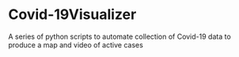 # Covid-19Visualizer
A series of python scripts to automate collection of Covid-19 data to produce a map and video of active cases
